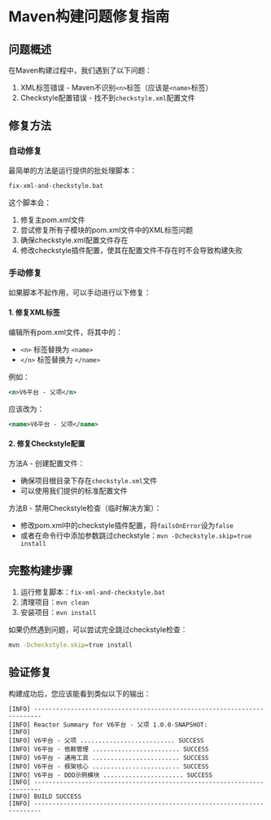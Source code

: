 # Maven构建问题修复指南

## 问题概述

在Maven构建过程中，我们遇到了以下问题：

1. XML标签错误 - Maven不识别`<n>`标签（应该是`<name>`标签）
2. Checkstyle配置错误 - 找不到`checkstyle.xml`配置文件

## 修复方法

### 自动修复

最简单的方法是运行提供的批处理脚本：

```bash
fix-xml-and-checkstyle.bat
```

这个脚本会：

1. 修复主pom.xml文件
2. 尝试修复所有子模块的pom.xml文件中的XML标签问题
3. 确保checkstyle.xml配置文件存在
4. 修改checkstyle插件配置，使其在配置文件不存在时不会导致构建失败

### 手动修复

如果脚本不起作用，可以手动进行以下修复：

#### 1. 修复XML标签

编辑所有pom.xml文件，将其中的：

- `<n>` 标签替换为 `<name>`
- `</n>` 标签替换为 `</name>`

例如：

```xml
<n>V6平台 - 父项</n>
```

应该改为：

```xml
<name>V6平台 - 父项</name>
```

#### 2. 修复Checkstyle配置

方法A - 创建配置文件：

- 确保项目根目录下存在`checkstyle.xml`文件
- 可以使用我们提供的标准配置文件

方法B - 禁用Checkstyle检查（临时解决方案）：

- 修改pom.xml中的checkstyle插件配置，将`failsOnError`设为`false`
- 或者在命令行中添加参数跳过checkstyle：`mvn -Dcheckstyle.skip=true install`

## 完整构建步骤

1. 运行修复脚本：`fix-xml-and-checkstyle.bat`
2. 清理项目：`mvn clean`
3. 安装项目：`mvn install`

如果仍然遇到问题，可以尝试完全跳过checkstyle检查：

```bash
mvn -Dcheckstyle.skip=true install
```

## 验证修复

构建成功后，您应该能看到类似以下的输出：

```
[INFO] ------------------------------------------------------------------------
[INFO] Reactor Summary for V6平台 - 父项 1.0.0-SNAPSHOT:
[INFO] 
[INFO] V6平台 - 父项 .......................... SUCCESS
[INFO] V6平台 - 依赖管理 ........................ SUCCESS
[INFO] V6平台 - 通用工具 ........................ SUCCESS
[INFO] V6平台 - 框架核心 ........................ SUCCESS
[INFO] V6平台 - DDD示例模块 ...................... SUCCESS
[INFO] ------------------------------------------------------------------------
[INFO] BUILD SUCCESS
[INFO] ------------------------------------------------------------------------
```
